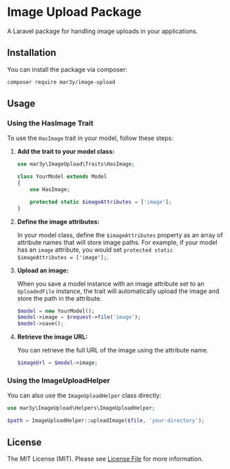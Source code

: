 # Image Upload Package

A Laravel package for handling image uploads in your applications.

## Installation

You can install the package via composer:

```bash
composer require mar3y/image-upload
```

## Usage

### Using the HasImage Trait

To use the `HasImage` trait in your model, follow these steps:

1.  **Add the trait to your model class:**

    ```php
    use mar3y\ImageUpload\Traits\HasImage;

    class YourModel extends Model
    {
        use HasImage;

        protected static $imageAttributes = ['image'];
    }
    ```

2.  **Define the image attributes:**

    In your model class, define the `$imageAttributes` property as an array of attribute names that will store image paths. For example, if your model has an `image` attribute, you would set `protected static $imageAttributes = ['image'];`.

3.  **Upload an image:**

    When you save a model instance with an image attribute set to an `UploadedFile` instance, the trait will automatically upload the image and store the path in the attribute.

    ```php
    $model = new YourModel();
    $model->image = $request->file('image');
    $model->save();
    ```

4.  **Retrieve the image URL:**

    You can retrieve the full URL of the image using the attribute name.

    ```php
    $imageUrl = $model->image;
    ```

### Using the ImageUploadHelper

You can also use the `ImageUploadHelper` class directly:

```php
use mar3y\ImageUpload\Helpers\ImageUploadHelper;

$path = ImageUploadHelper::uploadImage($file, 'your-directory');
```

## License

The MIT License (MIT). Please see [License File](LICENSE.md) for more information.
